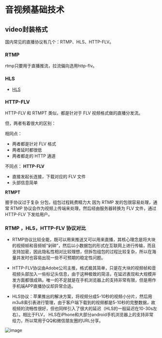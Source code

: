 # 音视频基础技术

## video封装格式

国内常见的直播协议有几个：RTMP、HLS、HTTP-FLV。

### RTMP

rtmp只要用于直播推流，拉流偏向选用http-flv。

### HLS
- [HLS](HLS.md)


### HTTP-FLV

HTTP-FLV 和 RTMPT 类似，都是针对于 FLV 视频格式做的直播分发流。

但，两者有着很大的区别：

相同点：
* 两者都是针对 FLV 格式
* 两者延时都很低
* 两者都走的 HTTP 通道

不同点：
**HTTP-FLV**

* 直接发起长连接，下载对应的 FLV 文件
* 头部信息简单

**RTMPT**

握手协议过于复杂
分包，组包过程耗费精力大
因为 RTMP 发的包很容易处理，通常 RTMP 协议会作为视频上传端来处理，然后经由服务器转换为 FLV 文件，通过 HTTP-FLV 下发给用户。

### RTMP ，HLS，HTTP-FLV 协议对比

* RTMP协议比较全能，既可以用来推送又可以用来直播，其核心理念是将大块的视频帧和音频帧“剁碎”，然后以小数据包的形式在互联网上进行传输，而且支持加密，因此隐私性相对比较理想，但拆包组包的过程比较复杂，所以在海量并发时也容易出现一些不可预期的稳定性问题。

* HTTP-FLV协议由Adobe公司主推，格式极其简单，只是在大块的视频帧和音视频头部加入一些标记头信息，由于这种极致的简洁，在延迟表现和大规模并发方面都很成熟。唯一的不足就是在手机浏览器上的支持非常有限，但是用作手机端APP直播协议却异常合适。

* HLS协议：苹果推出的解决方案，将视频分成5-10秒的视频小分片，然后用m3u8索引表进行管理，由于客户端下载到的视频都是5-10秒的完整数据，故视频的流畅性很好，但也同样引入了很大的延迟（HLS的一般延迟在10-30s左右）。相比于FLV， HLS在iPhone和大部分android手机浏览器上的支持非常给力，所以常用于QQ和微信朋友圈的URL分享。

![image](https://user-images.githubusercontent.com/17688273/143763868-53360ecb-632a-45ec-a4b8-5d029b7f8dc6.png)

